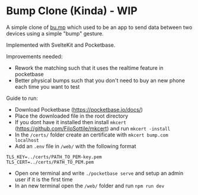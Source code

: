 # Bump Clone (Kinda) - WIP

A simple clone of [bu.mp](https://blog.bu.mp) which used to be an app to send data between two devices using a simple "bump" gesture.

Implemented with SvelteKit and Pocketbase.

Improvements needed:
- Rework the matching such that it uses the realtime feature in pocketbase
- Better physical bumps such that you don't need to buy an new phone each time you want to test

Guide to run:
- Download Pocketbase (https://pocketbase.io/docs/)
- Place the downloaded file in the root directory
- If you dont have it installed then install `mkcert` (https://github.com/FiloSottile/mkcert) and run `mkcert -install`
- In the `/certs/` folder create an certificate with `mkcert bump.com localhost`
- Add an `.env` file in `/web/` with the following format
```
TLS_KEY=../certs/PATH_TO_PEM-key.pem
TLS_CERT=../certs/PATH_TO_PEM.pem
```
- Open one terminal and write `./pocketbase serve` and setup an admin user if it is the first time
- In an new terminal open the `/web/` folder and run `npm run dev`